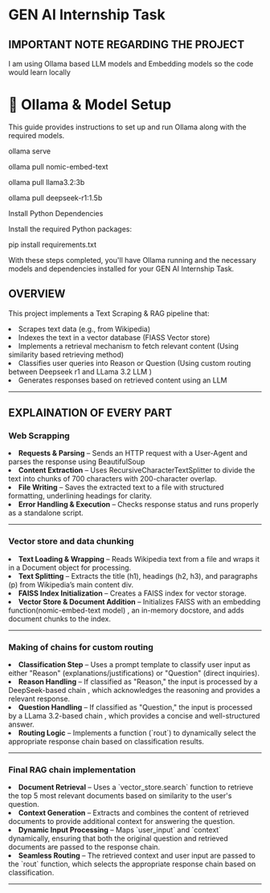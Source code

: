 <h1>GEN AI Internship Task</h1>
<h2> IMPORTANT NOTE REGARDING THE PROJECT </h2>
I am using Ollama based LLM models and Embedding models so the code would learn locally

# 🚀 Ollama & Model Setup  

<p>
<p> This guide provides instructions to set up and run Ollama along with the required models.

<p> ollama serve

<p> ollama pull nomic-embed-text
<p> ollama pull llama3.2:3b
<p> ollama pull deepseek-r1:1.5b

<p> Install Python Dependencies
<p> Install the required Python packages:

<p> pip install requirements.txt

With these steps completed, you'll have Ollama running and the necessary models and dependencies installed for your GEN AI Internship Task.


<h2>OVERVIEW</h2>

<p>This project implements a Text Scraping & RAG pipeline that:</p>

<li> Scrapes text data (e.g., from Wikipedia) </li>
<li> Indexes the text in a vector database (FIASS Vector store) </li>
<li> Implements a retrieval mechanism to fetch relevant content (Using similarity based retrieving method) </li>
<li> Classifies user queries into Reason or Question (Using custom routing between Deepseek r1 and LLama 3.2 LLM )</li>
<li> Generates responses based on retrieved content using an LLM </li>
<hr>

<h2>EXPLAINATION OF EVERY PART </h2>

<h3>Web Scrapping</h3>

<li> <b>Requests & Parsing</b> – Sends an HTTP request with a User-Agent and parses the response using BeautifulSoup </li>
<li> <b>Content Extraction</b> – Uses RecursiveCharacterTextSplitter to divide the text into chunks of 700 characters with 200-character overlap. </li>
<li> <b>File Writing</b> – Saves the extracted text to a file with structured formatting, underlining headings for clarity. </li>
<li> <b>Error Handling & Execution</b> – Checks response status and runs properly as a standalone script.</li>
<hr>
<h3>Vector store and data chunking </h3>

<li> <b>Text Loading & Wrapping</b> – Reads Wikipedia text from a file and wraps it in a Document object for processing. </li>
<li> <b>Text Splitting</b> – Extracts the title (h1), headings (h2, h3), and paragraphs (p) from Wikipedia’s main content div. </li>
<li> <b>FAISS Index Initialization</b> – Creates a FAISS index for vector storage. </li>
<li> <b>Vector Store & Document Addition</b> – Initializes FAISS with an embedding function(nomic-embed-text model) , an in-memory docstore, and adds document chunks to the index. </li>
<hr>
<h3> Making of chains for custom routing</h3>

<li> <b>Classification Step</b> – Uses a prompt template to classify user input as either "Reason" (explanations/justifications) or "Question" (direct inquiries). </li> 
<li> <b>Reason Handling</b> – If classified as "Reason," the input is processed by a DeepSeek-based chain , which acknowledges the reasoning and provides a relevant response. </li> <li> <b>Question Handling</b> – If classified as "Question," the input is processed by a LLama 3.2-based chain , which provides a concise and well-structured answer. </li> 
<li> <b>Routing Logic</b> – Implements a function (`rout`) to dynamically select the appropriate response chain based on classification results. </li>
<hr>

<h3> Final RAG chain implementation </h3>

<li> <b>Document Retrieval</b> – Uses a `vector_store.search` function to retrieve the top 5 most relevant documents based on similarity to the user's question. </li> 
<li> <b>Context Generation</b> – Extracts and combines the content of retrieved documents to provide additional context for answering the question. </li> 
<li> <b>Dynamic Input Processing</b> – Maps `user_input` and `context` dynamically, ensuring that both the original question and retrieved documents are passed to the response chain. </li> 
<li> <b>Seamless Routing</b> – The retrieved context and user input are passed to the `rout` function, which selects the appropriate response chain based on classification. </li>
<hr>
